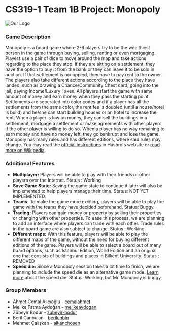 # CS319-1 Team 1B Project: Monopoly

![Our Logo](src/gui/models/app_logo.jpeg)

### Game Description

Monopoly is a board game where 2-6 players try to be the wealthiest person in the game through buying, selling, renting or even mortgaging. Players use a pair of dice to move around the map and take actions regarding to the place they stop. If they are sitting on a settlement, they have the option to buy it from the bank or they can leave it to be sold in auction. If that settlement is occuppied, they have to pay rent to the owner. The players also take different actions according to the place they have landed, such as drawing a Chance/Community Chest card, going into the jail, paying Income/Luxury Taxes. All players start the game with same amount of money and earn money when they pass the starting point. Settlements are seperated into color codes and if a player has all the settlements from the same color, the rent fee is doubled (until a house/hotel is build) and he/she can start building houses or an hotel to increase the rent. When a player is low on money, they can sell the buildings in a settlememt, mortgage a settlement or make agreements with other players if the other player is willing to do so. When a player has no way remaining to earn money and have no money left, they go bankrupt and lose the game. Monopoly has many rules and has different editions, where said rules may change. You may read the
[official instructions](https://www.hasbro.com/common/instruct/monins.pdf) in Hasbro's website or 
[read more on Wikipedia](https://en.wikipedia.org/wiki/Monopoly_(game)).

### Additional Features

- **Multiplayer:** Players will be able to play with their friends or other players over the Internet. Status : Working
- **Save Game State:** Saving the game state to continue it later will also be implemented to help players manage their time. Status: NOT YET IMPLEMENTED.
- **Teams:** To make the game more exciting, players will be able to play the game with the teams they have decided beforehand. Status: Buggy.
- **Trading:** Players can gain money or property by selling their properties or changing with other properties. To ease this process, we are planning to add an interface where players can trade with each other. Trade rules in the board game are also subject to change. Status : Working
- **Different maps:** With this feature, players will be able to play the different maps of the game, without the need for buying different editions of the game. Players will be able to select a board out of many board options, such as Istanbul Edition, World Edition and an original one that consists of buildings and places in Bilkent University. Status : REMOVED
- **Speed die:** Since a Monopoly session takes a lot time to finish, we are planning to include the speed die as an alternative game mode. [Learn more](https://monopoly.fandom.com/wiki/Speed_Die) about the speed die. Status: Working, but Mr. Monopoly is buggy

### Group Members

- Ahmet Cemal Alıcıoğlu - [cemalahmet](https://www.github.com/cemalahmet)
- Melike Fatma Aydoğan - [melikeaydogan](https://www.github.com/melikeaydogan)
- Zübeyir Bodur - [zubeyir-bodur](https://www.github.com/zubeyir-bodur)
- Beril Canbulan  - [berilcnbln](https://www.github.com/berilcnbln)
- Mehmet Çalışkan - [alkanchosen](https://www.github.com/alkanchosen)
